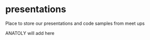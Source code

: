 # presentations
Place to store our presentations and code samples from meet ups

ANATOLY will add here
